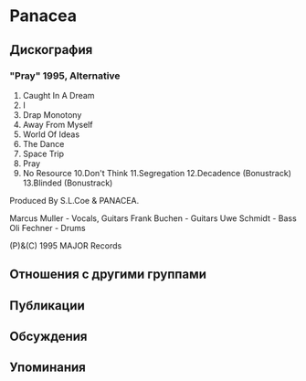 # Panacea



## Дискография

### "Pray" 1995, Alternative

1. Caught In A Dream
2. I
3. Drap Monotony
4. Away From Myself
5. World Of Ideas
6. The Dance
7. Space Trip
8. Pray
9. No Resource
10.Don't Think
11.Segregation
12.Decadence (Bonustrack)
13.Blinded (Bonustrack)

Produced By S.L.Coe & PANACEA.

Marcus Muller - Vocals, Guitars
Frank Buchen - Guitars
Uwe Schmidt - Bass
Oli Fechner - Drums

(P)&(C) 1995 MAJOR Records


## Отношения с другими группами


## Публикации


## Обсуждения


## Упоминания

